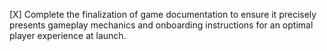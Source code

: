 [X] Complete the finalization of game documentation to ensure it precisely presents gameplay mechanics and onboarding instructions for an optimal player experience at launch.